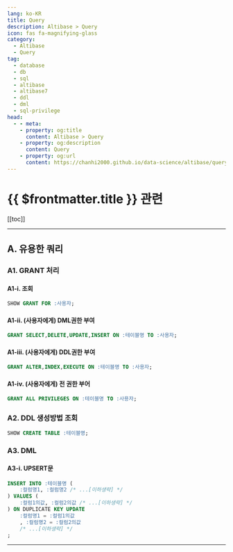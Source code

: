 ```yaml
---
lang: ko-KR
title: Query
description: Altibase > Query
icon: fas fa-magnifying-glass
category:
  - Altibase 
  - Query
tag: 
  - database
  - db
  - sql
  - altibase
  - altibase7
  - ddl
  - dml
  - sql-privilege
head:
  - - meta:
    - property: og:title
      content: Altibase > Query
    - property: og:description
      content: Query
    - property: og:url
      content: https://chanhi2000.github.io/data-science/altibase/query.html
---
```


# {{ $frontmatter.title }} 관련

[[toc]]

---

## A. 유용한 쿼리

### A1. GRANT 처리

#### A1-i. 조회

```sql
SHOW GRANT FOR :사용자;
```

#### A1-ii. (사용자에게) DML권한 부여

```sql
GRANT SELECT,DELETE,UPDATE,INSERT ON :테이블명 TO :사용자;
```

#### A1-iii. (사용자에게) DDL권한 부여

```sql
GRANT ALTER,INDEX,EXECUTE ON :테이블명 TO :사용자;
```

#### A1-iv. (사용자에게) 전 권한 부어

```sql
GRANT ALL PRIVILEGES ON :테이블명 TO :사용자; 
```

### A2. DDL 생성방법 조회

```sql
SHOW CREATE TABLE :테이블명;
```

### A3. DML

#### A3-i. UPSERT문

```sql
INSERT INTO :테이블명 (
    :컬럼명1, :컬럼명2 /* ...[이하생략] */
) VALUES (
    :컬럼1의값, :컬럼2의값 /* ...[이하생략] */
) ON DUPLICATE KEY UPDATE 
    :컬럼명1 = :컬럼1의값
    , :컬럼명2 = :컬럼2의값
    /* ...[이하생략] */
;
```

---

<TagLinks />